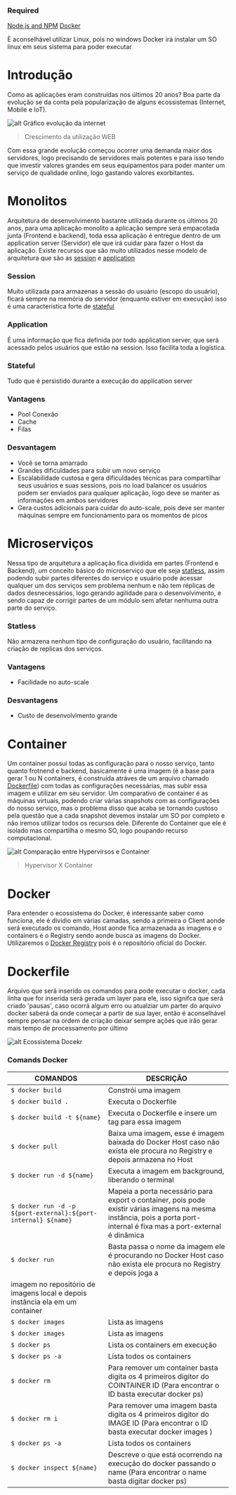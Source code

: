 ### Required
[Node.js and NPM](https://nodejs.org/en/download/)
[Docker](https://docs.docker.com/install/linux/docker-ce/ubuntu/#install-using-the-repository)

È aconselhável utilizar Linux, pois no windows Docker irá instalar um SO linux em seus sistema para poder executar

# Introdução
  Como as aplicações eram construidas nos últimos 20 anos? Boa parte da evolução se da conta pela popularização de alguns ecossistemas (Internet, Mobile e IoT).

![alt Gráfico evolução da internet](http://missaodevops.com.br/img/warrior/cap03-ecommerce-growth-2018.png)
> Crescimento da utilização WEB

Com essa grande evolução começou ocorrer uma demanda maior dos servidores, logo precisando de servidores mais potentes e para isso tendo que investir valores grandes em seus equipamentos para poder manter um serviço de qualidade online, logo gastando valores exorbitantes.

# Monolitos
  Arquitetura de desenvolvimento bastante utilizada durante os últimos 20 anos, para uma aplicação monolito a aplicação sempre será empacotada junta (Frontend e backend), toda essa aplicação é entregue dentro de um application server (Servidor) ele que irá cuidar para fazer o Host da aplicação. Existe recursos que são muito utilizados nesse modelo de arquitetura que são as [session](###-session) e [application](###-applcation)

### Session
  Muito utilizada para armazenas a sessão do usuário (escopo do usuário), ficará sempre na memória do servidor (enquanto estiver em execução) isso é uma caracteristica forte de [stateful](###-stateful)

### Application
  É uma informação que fica definida por todo application server, que será acessado pelos usuários que estão na session. Isso facilita toda a logística.

### Stateful
 Tudo que é persistido durante a execução do application server

### Vantagens
- Pool Conexão
- Cache
- Filas

### Desvantagem
- Você se torna amarrado
- Grandes dificuldades para subir um novo serviço
- Escalabilidade custosa e gera dificuldades técnicas para compartilhar seus usuários e suas sessions, pois no load balancer os usuários podem ser enviados para qualquer aplicação, logo deve se manter as informações em ambos servidores
- Gera custos adicionais para cuidar do auto-scale, pois deve ser manter máquinas sempre em funcionamento para os momentos de picos

# Microserviços
  Nessa tipo de arquitetura a aplicação fica dividida em partes (Frontend e Backend), um conceito básico do microserviço  que ele seja [statless](###-statless), assim podendo subir partes diferentes do serviço e usuário pode acessar qualquer um dos serviços sem problema nenhum e não tem réplicas de dados desnecessários, logo gerando agilidade para o desenvolvimento, e sendo capaz de corrigir partes de um módulo sem afetar nenhuma outra parte do serviço.

### Statless
  Não armazena nenhum tipo de configuração do usuário, facilitando na criação de replicas dos serviços.

 ### Vantagens
 - Facilidade no auto-scale

 ### Desvantagens
 - Custo de desenvolvimento grande

# Container
  Um container possui todas as configuração para o nosso serviço, tanto quanto frotnend e backend, basicamente é uma imagem (é a base para gerar 1 ou N containers, é construida atráves de um arquivo chamado [Dockerfile](https://docs.docker.com/engine/reference/builder/)) com todas as configurações necessárias, mas subir essa imagem e utilizar em seu servidor. Um comparativo de container é as máquinas virtuais, podendo criar várias snapshots com as configurações do nosso serviço, mas o problema disso que acaba se tornando custoso pela questão que a cada snapshot devemos instalar um SO por completo e não iremos utilizar todos os recursos dele. Diferente do Container que ele é isolado mas compartilha o mesmo SO, logo poupando recurso computacional.

  ![alt Comparação entre Hypervirsos e Container](http://imesh.github.io/images/contvsvm.png)
  > Hypervisor X Container

# Docker

  Para entender o ecossistema do Docker, é interessante saber como funciona, ele é dividio em várias camadas, sendo a primeira o Client aonde será executado os comando, Host aonde fica armazenada as imagens e o containers e o Registry sendo aonde busca as imagens do Docker. Utilizaremos o [Docker Registry](https://hub.docker.com/) pois é o repositório oficial do Docker.

# Dockerfile

  Arquivo que será inserido os comandos para pode executar o docker, cada linha que for inserida será gerada um layer para ele, isso signifca que será criado 'pausas', caso ocorrá algum erro ou atualziar um parter do arquivo docker saberá da onde começar a partir de sua layer, então é aconselhável sempre pensar na ordem de criação deixar sempre ações que irão gerar mais tempo de processamento por último

![alt Ecossistema Docekr](https://docs.docker.com/engine/images/architecture.svg)
### Comands Docker

| COMANDOS     | DESCRIÇÃO                                                                                                            |
| -------------------------    | -------------------------------------------------------------------------------------------------------------------- |
| `$ docker build`             | Constrói uma imagem                                                                                                  |
| `$ docker build . `          | Executa o Dockerfile                                                                                                 |
| `$ docker build -t ${name}`  | Executa o Dockerfile e insere um tag para essa imagem                                                                |
| `$ docker pull` | Baixa uma imagem, esse é imagem baixada do Docker Host caso não exista ele procura no Registry e depois armazena no Host |
| `$ docker run -d ${name}`  | Executa a imagem em background, liberando o terminal |
| `$ docker run -d -p ${port-external}:${port-internal} ${name}` | Mapeia a porta necessário para export o container, pois pode existir várias imagens                                                                    na mesma instância, pois a porta port-internal é fixa mas a port-external é                                                                            dinâmica |
| `$ docker run`               | Basta passa o nome da imagem ele é procurando no Docker Host caso não exista ele procura no Registry e depois joga a
                                 imagem no repositório de imagens local e depois instância ela em um container                                        |
| `$ docker images`            | Lista as imagens                                                                                                     |
| `$ docker images`            | Lista as imagens                                                                                                     |
| `$ docker ps`                | Lista os containers em execução                                                                                      |
| `$ docker ps -a`             | Lista todos os containers                                                                                            |
| `$ docker rm`                | Para remover um container basta digita os 4 primeiros digitor do COINTAINER ID (Para encontrar o ID basta executar                                     docker ps)                                                                                                           |
| `$ docker rm i`              | Para remover uma imagem basta digita os 4 primeiros digitor do IMAGE ID (Para encontrar o ID basta executar docker                                     images )                                                                                                             |
| `$ docker ps -a`             | Lista todos os containers                                                                                            |
| `$ docker inspect ${name}`   | Descreve o que está ocorrendo na execução do docker passando o name (Para encontrar o name basta digitar docker ps)  |